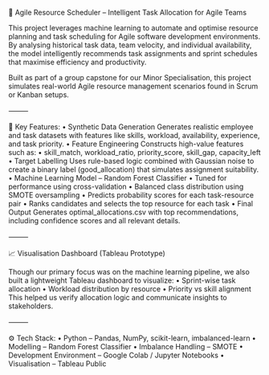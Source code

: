 🧠 Agile Resource Scheduler – Intelligent Task Allocation for Agile Teams

This project leverages machine learning to automate and optimise resource planning and task scheduling for Agile software development environments. By analysing historical task data, team velocity, and individual availability, the model intelligently recommends task assignments and sprint schedules that maximise efficiency and productivity.

Built as part of a group capstone for our Minor Specialisation, this project simulates real-world Agile resource management scenarios found in Scrum or Kanban setups.

⸻

🎯 Key Features:
	•	Synthetic Data Generation
Generates realistic employee and task datasets with features like skills, workload, availability, experience, and task priority.
	•	Feature Engineering
Constructs high-value features such as:
	•	skill_match, workload_ratio, priority_score, skill_gap, capacity_left
	•	Target Labelling
Uses rule-based logic combined with Gaussian noise to create a binary label (good_allocation) that simulates assignment suitability.
	•	Machine Learning Model – Random Forest Classifier
	•	Tuned for performance using cross-validation
	•	Balanced class distribution using SMOTE oversampling
	•	Predicts probability scores for each task-resource pair
	•	Ranks candidates and selects the top resource for each task
	•	Final Output
Generates optimal_allocations.csv with top recommendations, including confidence scores and all relevant details.

⸻

📈 Visualisation Dashboard (Tableau Prototype)

Though our primary focus was on the machine learning pipeline, we also built a lightweight Tableau dashboard to visualize:
	•	Sprint-wise task allocation
	•	Workload distribution by resource
	•	Priority vs skill alignment
This helped us verify allocation logic and communicate insights to stakeholders.

⸻

⚙️ Tech Stack:
	•	Python – Pandas, NumPy, scikit-learn, imbalanced-learn
	•	Modelling – Random Forest Classifier
	•	Imbalance Handling – SMOTE
	•	Development Environment – Google Colab / Jupyter Notebooks
	•	Visualisation  – Tableau Public
